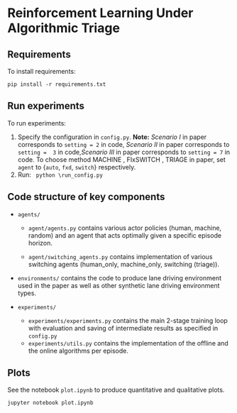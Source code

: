 # Reinforcement Learning Under Algorithmic Triage

## Requirements
 To install requirements:

 ```setup
 pip install -r requirements.txt
 ```
## Run experiments
To run experiments:
1. Specify the configuration in `config.py`. **Note:** *Scenario I* in paper corresponds to `setting = 2` in code, *Scenario II* in paper corresponds to `setting = 
3` in code,*Scenario III* in paper corresponds to `setting = 7` in code. To choose method  MACHINE , FIxSWITCH , TRIAGE in paper, set `agent` to {`auto`, `fxd`, `switch`} respectively.
2. Run: ``` python \run_config.py```
 

## Code structure of key components

 - `agents/`
     - `agent/agents.py` contains various actor policies (human, machine, random) and an agent that acts optimally given a specific episode horizon.

     - `agent/switching_agents.py` contains implementation of various switching agents (human_only, machine_only, switching (triage)).

 - `environments/` contains the code to produce lane driving environment used in the paper as well as other synthetic lane driving environment types.

 - `experiments/`
     - `experiments/experiments.py` contains the main 2-stage training loop with evaluation and saving of intermediate results as specified in `config.py`
     - `experiments/utils.py` contains the implementation of the offline and the online algorithms per episode.



## Plots

See the notebook `plot.ipynb` to produce quantitative and qualitative plots.

```notebook
jupyter notebook plot.ipynb
```
